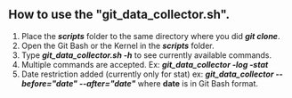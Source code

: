 ## How to use the "git_data_collector.sh".

1) Place the ***scripts*** folder to the same directory where you did ***git clone***.
2) Open the Git Bash or the Kernel in the ***scripts*** folder.
3) Type ***git_data_collector.sh -h*** to see currently available commands.
4) Multiple commands are accepted. Ex: ***git_data_collector -log -stat***
5) Date restriction added (currently only for stat)
	ex: ***git_data_collector --before="date" --after="date"*** where **date** is in Git Bash format.
